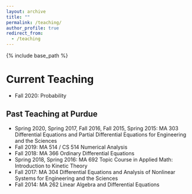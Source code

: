 ```yaml
---
layout: archive
title: ""
permalink: /teaching/
author_profile: true
redirect_from:
  - /teaching
---
```


{% include base_path %}

Current Teaching
======
* Fall 2020: Probability


## Past Teaching at Purdue
* Spring 2020, Spring 2017, Fall 2016, Fall 2015, Spring 2015: MA 303 Differential Equations and Partial Differential Equations for Engineering and the Sciences
* Fall 2019: MA 514 / CS 514 Numerical Analysis
* Fall 2018: MA 366 Ordinary Differential Equations
* Spring 2018, Spring 2016: MA 692 Topic Course in Applied Math: Introduction to Kinetic Theory
* Fall 2017: MA 304 Differential Equations and Analysis of Nonlinear Systems for Engineering and the Sciences
* Fall 2014: MA 262 Linear Algebra and Differential Equations
